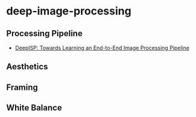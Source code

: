 # deep-image-processing

## Processing Pipeline

- [DeepISP: Towards Learning an End-to-End Image Processing Pipeline](https://arxiv.org/abs/1801.06724)

## Aesthetics

## Framing

## White Balance
